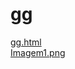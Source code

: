 # gg 
<a href='https://gabrielryanft.github.io/learning/cursoemvideo/htmlecss/html/links/gg/gg.html/' target='_blank' rel='next'>gg.html</a><br/>
<a href='https://gabrielryanft.github.io/learning/cursoemvideo/htmlecss/html/links/gg/Imagem1.png/' target='_blank' rel='next'>Imagem1.png</a><br/>
